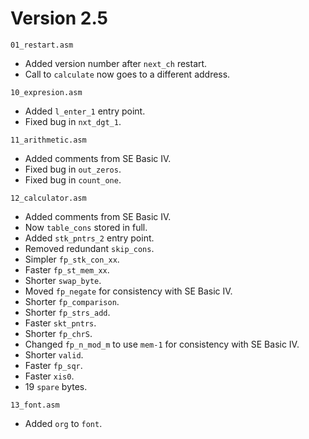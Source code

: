 # Version 2.5

`01_restart.asm`
* Added version number after `next_ch` restart.
* Call to `calculate` now goes to a different address.

`10_expresion.asm`
* Added `l_enter_1` entry point.
* Fixed bug in `nxt_dgt_1`.

`11_arithmetic.asm`
* Added comments from SE Basic IV.
* Fixed bug in `out_zeros`.
* Fixed bug in `count_one`.

`12_calculator.asm`
* Added comments from SE Basic IV.
* Now `table_cons` stored in full.
* Added `stk_pntrs_2` entry point.
* Removed redundant `skip_cons`.
* Simpler `fp_stk_con_xx`.
* Faster `fp_st_mem_xx`.
* Shorter `swap_byte`.
* Moved `fp_negate` for consistency with SE Basic IV.
* Shorter `fp_comparison`.
* Shorter `fp_strs_add`.
* Faster `skt_pntrs`.
* Shorter `fp_chrS`.
* Changed `fp_n_mod_m` to use `mem-1` for consistency with SE Basic IV.
* Shorter `valid`.
* Faster `fp_sqr`.
* Faster `xis0`.
* 19 `spare` bytes.

`13_font.asm`
* Added `org` to `font`.
